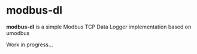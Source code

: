 # modbus-dl
**modbus-dl** is a simple Modbus TCP Data Logger implementation based on umodbus  

Work in progress...